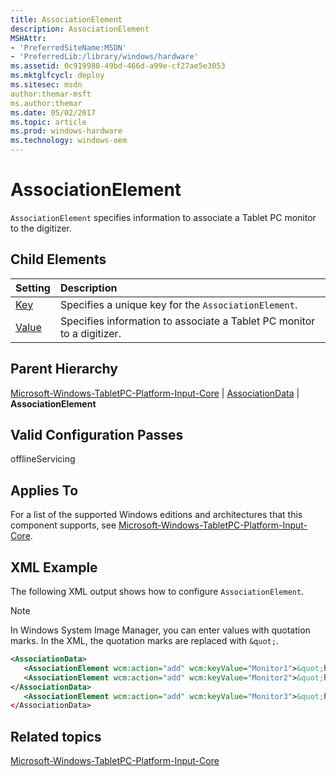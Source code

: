 ```yaml
---
title: AssociationElement
description: AssociationElement
MSHAttr:
- 'PreferredSiteName:MSDN'
- 'PreferredLib:/library/windows/hardware'
ms.assetid: 0c919980-49bd-466d-a99e-cf27ae5e3053
ms.mktglfcycl: deploy
ms.sitesec: msdn
author:themar-msft
ms.author:themar
ms.date: 05/02/2017
ms.topic: article
ms.prod: windows-hardware
ms.technology: windows-oem
---
```

# AssociationElement

`AssociationElement` specifies information to associate a Tablet PC monitor to the digitizer.

## Child Elements

| Setting                 | Description                                                                           |
|:------------------------|:--------------------------------------------------------------------------------------|
| [Key](microsoft-windows-tabletpc-platform-input-core-associationdata-associationelement-key.md) | Specifies a unique key for the <code>AssociationElement</code>. |
| [Value](microsoft-windows-tabletpc-platform-input-core-associationdata-associationelement-value.md) | Specifies information to associate a Tablet PC monitor to a digitizer. |

## Parent Hierarchy

[Microsoft-Windows-TabletPC-Platform-Input-Core](microsoft-windows-tabletpc-platform-input-core.md) | [AssociationData](microsoft-windows-tabletpc-platform-input-core-associationdata.md) | **AssociationElement**

## Valid Configuration Passes

offlineServicing

## Applies To

For a list of the supported Windows editions and architectures that this component supports, see [Microsoft-Windows-TabletPC-Platform-Input-Core](microsoft-windows-tabletpc-platform-input-core.md).

## XML Example

The following XML output shows how to configure `AssociationElement`.

> [!Note]
> In Windows System Image Manager, you can enter values with quotation marks. In the XML, the quotation marks are replaced with `&quot;`.

```XML
<AssociationData>
   <AssociationElement wcm:action="add" wcm:keyValue="Monitor1">&quot;hid#VID_1B96&amp;PID_0008&amp;REV_2100&amp;mi_01&amp;col01&quot;=&quot;PCI\\VEN_8086&amp;DEV_4102&amp;SUBSYS_16B510CF|FUJ5812&quot;</AssociationElement>
   <AssociationElement wcm:action="add" wcm:keyValue="Monitor2">&quot;hid#VID_1B96&amp;PID_0008&amp;REV_2100&amp;mi_01&amp;col02&quot;=&quot;PCI\\VEN_8086&amp;DEV_4102&amp;SUBSYS_16B510CF|FUJ5812&quot;</AssociationElement>
</AssociationData>
   <AssociationElement wcm:action="add" wcm:keyValue="Monitor3">&quot;hid#VID_1B96&amp;PID_0008&amp;REV_2100&amp;mi_01&amp;col03&quot;=&quot;PCI\\VEN_8086&amp;DEV_4102&amp;SUBSYS_16B510CF|FUJ5812&quot;</AssociationElement>
</AssociationData>
```

## Related topics

[Microsoft-Windows-TabletPC-Platform-Input-Core](microsoft-windows-tabletpc-platform-input-core.md)
